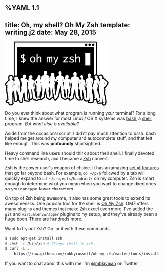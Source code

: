 %YAML 1.1
---
title: Oh, my shell? Oh My Zsh
template: writing.j2
date: May 28, 2015
---
<img class='book' src='omz.png'>

Do you ever think about what program is running your terminal?
For a long time,
I knew the answer for most Linux / OS X systems was [bash][bash],
a [shell][sh] program.
*But what else is available?*

Aside from the occasional script,
I didn't pay much attention to bash.
bash helped me get around my computer
and autocomplete stuff,
and that felt like enough.
This was **profoundly** shortsighted.

[bash]: http://www.gnu.org/software/bash/
[sh]: http://en.wikipedia.org/wiki/Shell_%28computing%29

Heavy command line users should think about their shell.
I finally devoted time to shell research,
and I became a [Zsh][zsh] convert.

[zsh]: http://www.zsh.org/

Zsh is the power user's weapon of choice.
It has an amazing [set of features][slides] that go far beyond bash.
For example, `cd ~/p/h` followed by a tab
will quickly expand to `cd ~/projects/handroll/`
on my computer.
Zsh is smart enough to determine what you mean
when you want to change directories
so you can type fewer characters.

[slides]: http://www.slideshare.net/jaguardesignstudio/why-zsh-is-cooler-than-your-shell-16194692

On top of Zsh being awesome, it also has some great tools
to extend its awesomeness.
One popular tool for the shell is [Oh My Zsh][omz].
OMZ offers many plugins and themes that make Zsh excel even more.
I've added the `git` and `virtualenvwrapper` plugins to my setup,
and they've already been a huge boon.
There are hundreds more.

[omz]: http://ohmyz.sh/

Want to try out Zsh? Go for it with these commands:

```bash
$ sudo apt-get install zsh
$ chsh -s /bin/zsh # Change shell to zsh.
$ curl -L \
    https://raw.github.com/robbyrussell/oh-my-zsh/master/tools/install.sh | sh
```

If you want to chat about this with me, I'm [@mblayman][tw] on Twitter.

[tw]: https://twitter.com/mblayman
